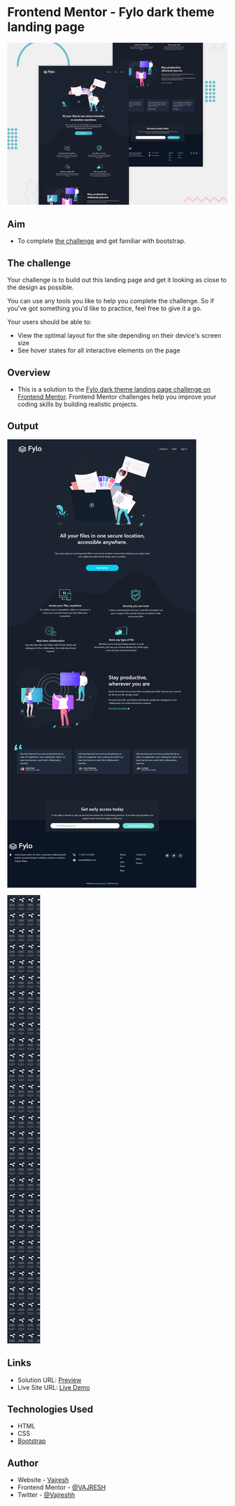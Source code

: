 # Frontend Mentor - Fylo dark theme landing page

![Design preview for the Fylo dark theme landing page challenge](./design/desktop-preview.jpg)

## Aim

- To complete [the challenge](#the-challenge) and get familiar with bootstrap.

## The challenge

Your challenge is to build out this landing page and get it looking as close to the design as possible.

You can use any tools you like to help you complete the challenge. So if you've got something you'd like to practice, feel free to give it a go.

Your users should be able to: 

- View the optimal layout for the site depending on their device's screen size
- See hover states for all interactive elements on the page


## Overview

- This is a solution to the [Fylo dark theme landing page challenge on Frontend Mentor](https://www.frontendmentor.io/challenges/fylo-dark-theme-landing-page-5ca5f2d21e82137ec91a50fd). Frontend Mentor challenges help you improve your coding skills by building realistic projects.


## Output

![large screen](https://github.com/VAJRESH/fylo-dark-theme-landing-page/blob/master/output/large-screen.png)

![small screen](https://github.com/VAJRESH/fylo-dark-theme-landing-page/blob/master/output/small-screen.png)

## Links

- Solution URL: [Preview](https://www.frontendmentor.io/solutions/i-used-bootstrap-along-with-custom-css-61yjR9qJo)
- Live Site URL: [Live Demo](https://vajresh.github.io/fylo-dark-theme-landing-page/)


##  Technologies Used
- HTML
- CSS
- [Bootstrap](https://getbootstrap.com)

## Author

- Website - [Vajresh](https://vajresh.vercel.app)
- Frontend Mentor - [@VAJRESH](https://www.frontendmentor.io/profile/VAJRESH)
- Twitter - [@Vajreshh](https://www.twitter.com/vajreshh)

